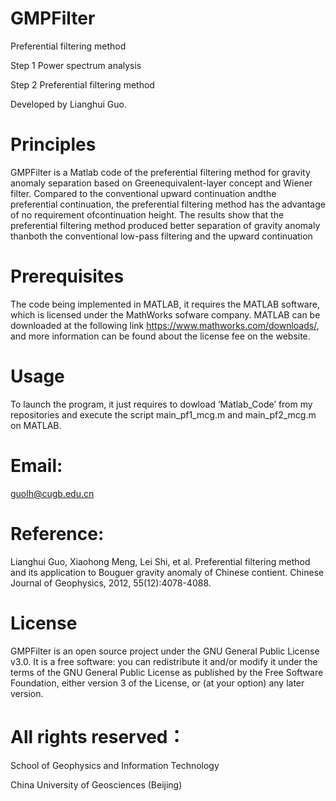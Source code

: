 # GMPFilter

Preferential filtering method

Step 1 Power spectrum analysis

Step 2 Preferential filtering method

Developed by Lianghui Guo.

# Principles

GMPFilter is a Matlab code of the preferential filtering method for gravity anomaly separation based on Greenequivalent-layer concept and Wiener filter. Compared to the conventional upward continuation andthe preferential continuation, the preferential filtering method has the advantage of no requirement ofcontinuation height. The results show that the preferential filtering method produced better separation of gravity anomaly thanboth the conventional low-pass filtering and the upward continuation

# Prerequisites

The code being implemented in MATLAB, it requires the MATLAB software, which is licensed under the MathWorks sofware company. MATLAB can be downloaded at the following link https://www.mathworks.com/downloads/, and more information can be found about the license fee on the website.

# Usage

To launch the program, it just requires to dowload ‘Matlab_Code’ from my repositories and execute the script main_pf1_mcg.m and main_pf2_mcg.m on MATLAB. 

# Email:

guolh@cugb.edu.cn

# Reference: 

Lianghui Guo, Xiaohong Meng, Lei Shi, et al. Preferential filtering method and its application to Bouguer gravity anomaly of Chinese contient. Chinese Journal of Geophysics, 2012, 55(12):4078-4088.

# License

GMPFilter is an open source project under the GNU General Public License v3.0. It is a free software: you can redistribute it and/or modify it under the terms of the GNU General Public License as published by the Free Software Foundation, either version 3 of the License, or (at your option) any later version.

# All rights reserved：

School of Geophysics and Information Technology

China University of Geosciences (Beijing)
